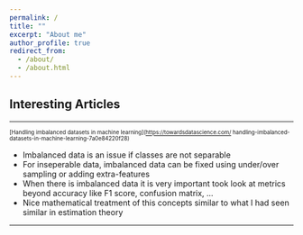 ```yaml
---
permalink: /
title: ""
excerpt: "About me"
author_profile: true
redirect_from: 
  - /about/
  - /about.html
---
```


## Interesting Articles

---

<sub><sub>
[Handling imbalanced datasets in machine learning](https://towardsdatascience.com/
handling-imbalanced-datasets-in-machine-learning-7a0e84220f28)

- Imbalanced data is an issue if classes are not separable
- For inseperable data, imbalanced data can be fixed using under/over sampling or adding extra-features
- When there is imbalanced data it is very important took look at metrics beyond accuracy like F1 score, confusion matrix, ...
- Nice mathematical treatment of this concepts similar to what I had seen similar in estimation theory
</sub></sub>

---
